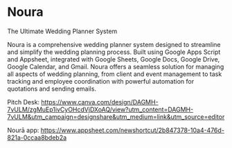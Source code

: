 # Noura
The Ultimate Wedding Planner System

Noura is a comprehensive wedding planner system designed to streamline and simplify the wedding planning process. Built using Google Apps Script and Appsheet, integrated with Google Sheets, Google Docs, Google Drive, Google Calendar, and Gmail. Noura offers a seamless solution for managing all aspects of wedding planning, from client and event management to task tracking and employee coordination with powerful automation for quotations and sending emails.

Pitch Desk: https://www.canva.com/design/DAGMH-7vULM/zgMuEp1ivCyOHcdVjDXoAQ/view?utm_content=DAGMH-7vULM&utm_campaign=designshare&utm_medium=link&utm_source=editor

Nourā app: https://www.appsheet.com/newshortcut/2b847378-10a4-476d-821a-0ccaa8bdeb2a
